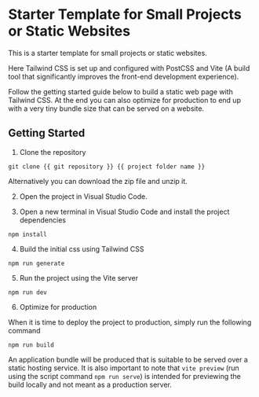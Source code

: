# Starter Template for Small Projects or Static Websites

This is a starter template for small projects or static websites.

Here Tailwind CSS is set up and configured with PostCSS and Vite (A build tool that significantly improves the front-end development experience).

Follow the getting started guide below to build a static web page with Tailwind CSS. At the end you can also optimize for production to end up with a very tiny bundle size that can be served on a website.

## Getting Started

1. Clone the repository

```
git clone {{ git repository }} {{ project folder name }}
```

Alternatively you can download the zip file and unzip it.

2. Open the project in Visual Studio Code.

3. Open a new terminal in Visual Studio Code and install the project dependencies

```
npm install
```

4. Build the initial css using Tailwind CSS

```
npm run generate
```

5. Run the project using the Vite server

```
npm run dev
```

6. Optimize for production

When it is time to deploy the project to production, simply run the following command

```
npm run build
```

An application bundle will be produced that is suitable to be served over a static hosting service. It is also important to note that `vite preview` (run using the script command `npm run serve`) is intended for previewing the build locally and not meant as a production server.
